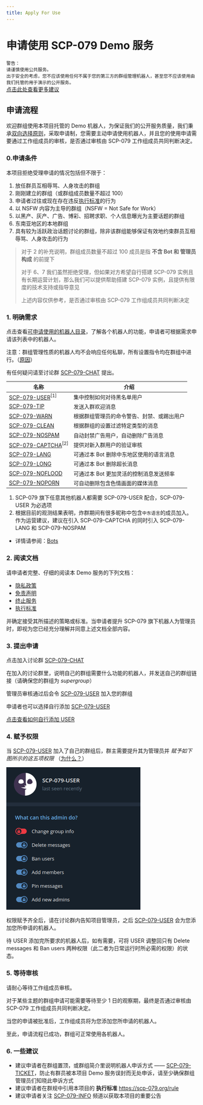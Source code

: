 ```yaml
---
title: Apply For Use
---
```


<link rel="stylesheet" href="/css/chinese.css">

# 申请使用 SCP-079 Demo 服务

`警告：`<br>
`请谨慎使用公共服务。`<br>
`出于安全的考虑，您不应该使用任何不属于您的第三方的群组管理机器人，甚至您不应该使用由我们托管的用于演示的公开服务。`<br>
[点击此处查看更多建议](/suggestions-zh/)

## 申请流程

欢迎群组使用本项目托管的 Demo 机器人，为保证我们的公开服务质量，我们秉承[双向选择原则](/principles-zh/#双向选择原则)，采取申请制，您需要主动申请使用机器人，并且您的使用申请需要通过工作组成员的审核，是否通过审核由 SCP-079 工作组成员共同判断决定。

### 0.申请条件

本项目拒绝受理申请的情况包括但不限于：

1. 放任群员互相辱骂、人身攻击的群组
2. 刚刚建立的群组（或群组成员数量不超过 100）
3. 申请者过往或现在存在违反[执行标准](/rule/)的行为
4. 以 NSFW 内容为主导的群组（NSFW = Not Safe for Work）
5. 以黑产、灰产、广告、博彩、招聘求职、个人信息曝光为主要话题的群组
6. 东南亚地区的本地群组
7. 具有较为活跃政治话题讨论的群组，除非该群组能够保证有效地约束群员互相辱骂、人身攻击的行为

> 对于 2 的补充说明，群组成员数量不超过 100 成员是指 **不含 Bot 和 管理员构成** 的前提下
>
> 对于 6、7 我们虽然拒绝受理，但如果对方希望自行搭建 SCP-079 实例且有长期运营计划，那么我们可以提供帮助搭建 SCP-079 实例，且提供有限度的技术支持或指导意见
>
> 上述内容仅供参考，是否通过审核由 SCP-079 工作组成员共同判断决定

### 1. 明确需求

点击查看[可申请使用的机器人目录](/bots/)，了解各个机器人的功能，申请者可根据需求申请该列表中的机器人。

注意：群组管理性质的机器人均不会响应任何私聊，所有设置指令均在群组中进行。（[原因](/principles-zh/#操作可查原则)）

有任何疑问请至讨论群 [SCP-079-CHAT](https://t.me/SCP_079_CHAT) 提出。

| 名称                                       | 介绍                                       |
| ------------------------------------------ | ------------------------------------------ |
| [SCP-079-USER](/USER-zh/)<sup>[1]</sup>    | 集中控制如何对待黑名单用户                 |
| [SCP-079-TIP](/TIP/)                       | 发送入群欢迎消息                           |
| [SCP-079-WARN](/WARN/)                     | 根据群组管理员的命令警告、封禁、或踢出用户 |
| [SCP-079-CLEAN](/CLEAN-zh/)                | 根据群组的设置过滤特定类型的消息           |
| [SCP-079-NOSPAM](/NOSPAM/)                 | 自动封禁广告用户，自动删除广告消息         |
| [SCP-079-CAPTCHA](/CAPTCHA/)<sup>[2]</sup> | 提供对新入群用户的验证审核                 |
| [SCP-079-LANG](/LANG/)                     | 可通过本 Bot 删除中东地区使用的语言消息    |
| [SCP-079-LONG](/LONG/)                     | 可通过本 Bot 删除超长消息                  |
| [SCP-079-NOFLOOD](/NOFLOOD/)               | 可通过本 Bot 更加灵活的控制消息发送频率    |
| [SCP-079-NOPORN](/NOPORN/)                 | 可自动删除包含色情画面的媒体消息           |

1. SCP-079 旗下任意其他机器人都需要 SCP-079-USER 配合，SCP-079-USER 为必选项
2. 根据目前的观测结果表明，炸群期间有很多昵称中包含`中东语言`的成员加入。作为运营建议，建议在引入 SCP-079-CAPTCHA 的同时引入 SCP-079-LANG 和 SCP-079-NOSPAM

- 详情请参阅：[Bots](/bots/)

### 2. 阅读文档

请申请者完整、仔细的阅读本 Demo 服务的下列文档：

- [隐私政策](/PublicInformationAndPrivacyProtection/)
- [免责声明](/readme/#免责声明)
- [终止服务](/readme/#终止服务)
- [执行标准](/rule/)

并确定接受其所描述的策略或标准。当申请者提升 SCP-079 旗下机器人为管理员时，即视为您已经充分理解并同意上述文档全部内容。

### 3. 提出申请

点击加入讨论群 [SCP-079-CHAT](https://t.me/SCP_079_CHAT)

在加入的讨论群里，说明自己的群组需要什么功能的机器人，并发送自己的群组链接（请确保您的群组为 _supergroup_）

管理员审核通过后会令 [SCP-079-USER](https://t.me/SCP_079_USER_BOT) 加入您的群组

申请者也可以选择自行添加 [SCP-079-USER](https://t.me/SCP_079_USER_BOT)

[点击查看如何自行添加 USER](https://telegra.ph/SCP-079-USER-JOIN-12-04)

### 4. 赋予权限

当 [SCP-079-USER](https://t.me/SCP_079_USER_BOT) 加入了自己的群组后，群主需要提升其为管理员并 _赋予如下图所示的这五项权限_ （[为什么？](https://telegra.ph/SCP-079-USER-12-04#%E9%97%AE%E4%B8%8E%E7%AD%94)）

![PERMISSIONS](/images/user/permissions.png)

权限赋予齐全后，请在讨论群内告知项目管理员，之后 [SCP-079-USER](https://t.me/SCP_079_USER_BOT) 会为您添加您所申请的机器人。

待 USER 添加完所要求的机器人后，如有需要，可将 USER 调整回只有 Delete messages 和 Ban users 两种权限（此二者为日常运行时所必需的权限）的状态。

### 5. 等待审核

请耐心等待工作组成员审核。

对于某些主题的群组申请可能需要等待至少 1 日的观察期，最终是否通过审核由 SCP-079 工作组成员共同判断决定。

当您的申请被批准后，工作组成员将为您添加您所申请的机器人。

至此，申请流程已成功，群组可正常使用各机器人。

### 6. 一些建议

- 建议申请者在群组置顶，或群组简介里说明机器人申诉方式 —— [SCP-079-TICKET](https://t.me/SCP_079_TICKET_BOT)，防止有群员被本项目 Demo 服务误封而无处申诉，请至少确保群组管理员们知晓此申诉方式
- 建议申请者在群规中引用本项目的 **执行标准** <https://scp-079.org/rule>
- 建议申请者关注 [SCP-079-INFO](https://t.me/SCP_079_INFO) 频道以获取本项目的重要公告
